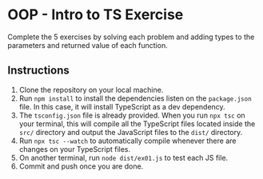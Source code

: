# OOP - Intro to TS Exercise

Complete the 5 exercises by solving each problem and adding types to the parameters and returned value of each function.

## Instructions

1. Clone the repository on your local machine.
2. Run `npm install` to install the dependencies listen on the `package.json` file. In this case, it will install TypeScript as a dev dependency.
3. The `tsconfig.json` file is already provided. When you run `npx tsc` on your terminal, this will compile all the TypeScript files located inside the `src/` directory and output the JavaScript files to the `dist/` directory.
4. Run `npx tsc --watch` to automatically compile whenever there are changes on your TypeScript files.
5. On another terminal, run `node dist/ex01.js` to test each JS file.
6. Commit and push once you are done.
